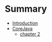 # Summary

* [Introduction](README.md)
* [CoreJava](corejava.md)
  * [chapter 2](corejava/chapter-2.md)

